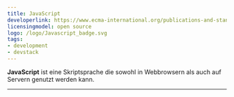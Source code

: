 ```yaml
---
title: JavaScript
developerlink: https://www.ecma-international.org/publications-and-standards/standards/ecma-262/
licensingmodel: open source
logo: /logo/Javascript_badge.svg
tags:
- development
- devstack
---
```

__JavaScript__ ist eine Skriptsprache die sowohl in Webbrowsern als auch auf Servern genutzt werden kann.


---
